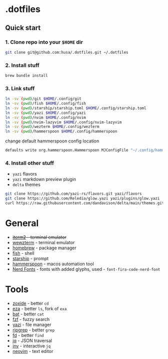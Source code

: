 # .dotfiles

## Quick start

### 1. Clone repo into your `$HOME` dir

```sh
git clone git@github.com:husa/.dotfiles.git ~/.dotfiles
```

### 2. Install stuff

```sh
brew bundle install
```

### 3. Link stuff

```sh
ln -sv (pwd)/git $HOME/.config/git
ln -sv (pwd)/fish $HOME/.config/fish
ln -sv (pwd)/starship/starship.toml $HOME/.config/starship.toml
ln -sv (pwd)/yazi $HOME/.config/yazi
ln -sv (pwd)/nvim $HOME/.config/nvim
ln -sv (pwd)/nvim-lazyvim $HOME/.config/nvim-lazyvim
ln -sv (pwd)/wezterm $HOME/.config/wezterm
ln -sv (pwd)/hammerspoon $HOME/.config/hammerspoon
```

change default hammerspoon config location

```sh
defaults write org.hammerspoon.Hammerspoon MJConfigFile "~/.config/hammerspoon/init.lua"
```

### 4. Install other stuff

- `yazi` flavors
- `yazi` markdown preview plugin
- `delta` themes

```sh
git clone https://github.com/yazi-rs/flavors.git yazi/flavors
git clone https://github.com/Reledia/glow.yazi yazi/plugins/glow.yazi
curl https://raw.githubusercontent.com/dandavison/delta/main/themes.gitconfig > git/delta.themes.gitconfig
```

# General

- ~~[iterm2](https://iterm2.com/) - terminal emulator~~
- [wewzterm](https://wezfurlong.org/wezterm/index.html) - terminal emulator
- [homebrew](https://brew.sh/) - package manager
- [fish](https://fishshell.com/) - shell
- [starship](https://starship.rs/) - prompt
- [hammerspoon](https://www.hammerspoon.org/) - macos automation tool
- [Nerd Fonts](https://github.com/ryanoasis/nerd-fonts) - fonts with added glyphs, used - `font-fira-code-nerd-font`

# Tools

- [zoxide](https://github.com/ajeetdsouza/zoxide) - better `cd`
- [eza](https://github.com/ajeetdsouza/zoxide) - better `ls`, fork of `exa`
- [bat](https://github.com/sharkdp/bat) - better `cat`
- [fzf](https://github.com/junegunn/fzf) - fuzzy search
- [yazi](https://github.com/sxyazi/yazi) - file manager
- [ripgrep](https://github.com/BurntSushi/ripgrep) - better `grep`
- [fd](https://github.com/sharkdp/fd) - better `find`
- [jq](https://github.com/jqlang/jq) - JSON traversal
- [jnv](https://github.com/ynqa/jnv) - interactive `jq`
- [neovim](https://neovim.io/) - text editor

